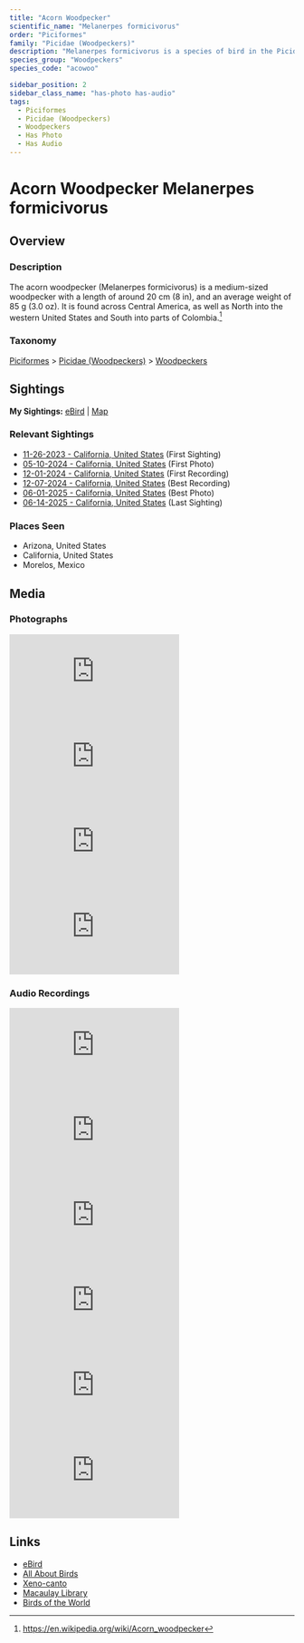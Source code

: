 ```yaml
---
title: "Acorn Woodpecker"
scientific_name: "Melanerpes formicivorus"
order: "Piciformes"
family: "Picidae (Woodpeckers)"
description: "Melanerpes formicivorus is a species of bird in the Picidae (Woodpeckers) family. It has been observed 30 times. It has been photographed. It has been recorded."
species_group: "Woodpeckers"
species_code: "acowoo"

sidebar_position: 2
sidebar_class_name: "has-photo has-audio"
tags: 
  - Piciformes
  - Picidae (Woodpeckers)
  - Woodpeckers
  - Has Photo
  - Has Audio
---
```


# Acorn Woodpecker <span className='sci_name'>Melanerpes formicivorus</span>

## Overview

### Description
The acorn woodpecker (Melanerpes formicivorus) is a medium-sized woodpecker with a length of around 20 cm (8 in), and an average weight of 85 g (3.0 oz). It is found across Central America, as well as North into the western United States and South into parts of Colombia.[^1]

[^1]: https://en.wikipedia.org/wiki/Acorn_woodpecker

### Taxonomy
[Piciformes](/tags/piciformes) > [Picidae (Woodpeckers)](/tags/picidae-woodpeckers) > [Woodpeckers](/tags/woodpeckers)


## Sightings

**My Sightings:** [eBird](https://ebird.org/lifelist?r=world&time=life&spp=acowoo) | [Map](/map?species_code=acowoo)

### Relevant Sightings

* [11-26-2023 - California, United States](https://ebird.org/checklist/S155262963) (First Sighting)
* [05-10-2024 - California, United States](https://ebird.org/checklist/S173241890) (First Photo)
* [12-01-2024 - California, United States](https://ebird.org/checklist/S204217558) (First Recording)
* [12-07-2024 - California, United States](https://ebird.org/checklist/S204701057) (Best Recording)
* [06-01-2025 - California, United States](https://ebird.org/checklist/S245649846) (Best Photo)
* [06-14-2025 - California, United States](https://ebird.org/checklist/S250753679) (Last Sighting)

### Places Seen

* Arizona, United States
* California, United States
* Morelos, Mexico



## Media
### Photographs
<iframe className="photo_iframe horizontal" src="https://macaulaylibrary.org/asset/636974446/embed" frameBorder="0" allowFullScreen></iframe>
<iframe className="photo_iframe horizontal" src="https://macaulaylibrary.org/asset/629072007/embed" frameBorder="0" allowFullScreen></iframe>
<iframe className="photo_iframe horizontal" src="https://macaulaylibrary.org/asset/627869005/embed" frameBorder="0" allowFullScreen></iframe>
<iframe className="photo_iframe horizontal" src="https://macaulaylibrary.org/asset/636974447/embed" frameBorder="0" allowFullScreen></iframe>

### Audio Recordings
<iframe className="audio_iframe" src="https://macaulaylibrary.org/asset/626995429/embed" frameBorder="0" allowFullScreen></iframe>
<iframe className="audio_iframe" src="https://macaulaylibrary.org/asset/626995430/embed" frameBorder="0" allowFullScreen></iframe>
<iframe className="audio_iframe" src="https://macaulaylibrary.org/asset/627219250/embed" frameBorder="0" allowFullScreen></iframe>
<iframe className="audio_iframe" src="https://macaulaylibrary.org/asset/627219355/embed" frameBorder="0" allowFullScreen></iframe>
<iframe className="audio_iframe" src="https://macaulaylibrary.org/asset/627274808/embed" frameBorder="0" allowFullScreen></iframe>
<iframe className="audio_iframe" src="https://macaulaylibrary.org/asset/637618264/embed" frameBorder="0" allowFullScreen></iframe>

## Links
* [eBird](https://ebird.org/species/acowoo) 
* [All About Birds](https://www.allaboutbirds.org/guide/acowoo) 
* [Xeno-canto](https://www.xeno-canto.org/species/melanerpes-formicivorus) 
* [Macaulay Library](https://search.macaulaylibrary.org/catalog?taxonCode=acowoo&sort=rating_rank_desc)
* [Birds of the World](https://birdsoftheworld.org/bow/species/acowoo)
